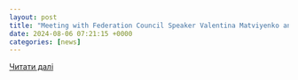 ```yaml
---
layout: post
title: "Meeting with Federation Council Speaker Valentina Matviyenko and State Duma Speaker Vyacheslav Volodin • President of Russia"
date: 2024-08-06 07:21:15 +0000
categories: [news]
---
```


[Читати далі](http://en.kremlin.ru/events/president/news/74705)
